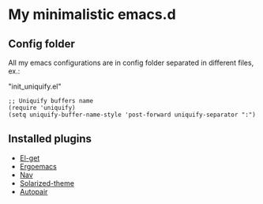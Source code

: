 # My minimalistic emacs.d

## Config folder

All my emacs configurations are in config folder separated in different files, ex.: 

"init_uniquify.el"

```
;; Uniquify buffers name
(require 'uniquify)
(setq uniquify-buffer-name-style 'post-forward uniquify-separator ":")
```

## Installed plugins

* [El-get][el-get]
* [Ergoemacs][ergoemacs]
* [Nav][nav]
* [Solarized-theme][solarized]
* [Autopair][autopair]

[el-get]: https://github.com/dimitri/el-get
[ergoemacs]: https://github.com/ergoemacs/ergoemacs-mode
[nav]: https://github.com/ancane/emacs-nav
[solarized]: https://github.com/bbatsov/solarized-emacs
[autopair]: https://github.com/capitaomorte/autopair
